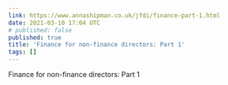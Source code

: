 ```yaml
---
link: https://www.annashipman.co.uk/jfdi/finance-part-1.html
date: 2021-03-10 17:04 UTC
# published: false
published: true
title: 'Finance for non-finance directors: Part 1'
tags: []
---
```


Finance for non-finance directors: Part 1

